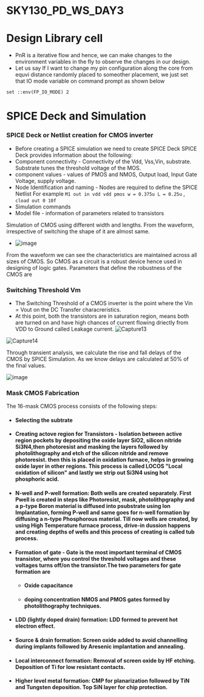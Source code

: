 # SKY130_PD_WS_DAY3
# Design Library cell

 - PnR is a iterative flow and hence, we can make changes to the environment variables in the fly to observe the changes in our design. 
 - Let us say If I want to change my pin configuration along the core from equvi distance randomly placed to someother placement, we just set that IO mode variable on command prompt as shown below
 ```
 set ::env(FP_IO_MODE) 2
```

# SPICE Deck and Simulation

### SPICE Deck or Netlist creation for CMOS inverter 
- Before creating a SPICE simulation we need to create SPICE Deck
SPICE Deck provides information about the following:
- Component connectivity - Connectivity of the Vdd, Vss,Vin, substrate. Substrate tunes the threshold voltage of the MOS.
- component values - values of PMOS and NMOS, Output load, Input Gate Voltage, supply voltage.
- Node Identification and naming - Nodes are required to define the SPICE Netlist
     For example ```M1 out in vdd vdd pmos w = 0.375u L = 0.25u``` , ```cload out 0 10f```
- Simulation commands
- Model file - information of parameters related to transistors

Simulation of CMOS using different width and lengths. From the waveform, irrespective of switching the shape of it are almost same.

- ![image](https://github.com/sindhuk95/SKY130_PD_WS_DAY3/assets/135046169/5b494ae5-341a-41ff-a2bb-1db066fa2b72)

From the waveform we can see the characteristics are maintained  across all sizes of CMOS. So CMOS as a circuit is a robust device hence used in designing of logic gates. Parameters that define the robustness of the CMOS are

### Switching Threshold Vm
- The Switching Threshold of a CMOS inverter is the point where the Vin = Vout on the DC Transfer characreristics. 
- At this point, both the transistors are in saturation region, means both are turned on and have high chances of current flowing driectly from VDD to Ground called Leakage current.
![Capture13](https://github.com/sindhuk95/SKY130_PD_WS_DAY3/assets/135046169/46960968-4974-451a-ae0f-fa0a158a739a) 

![Capture14](https://github.com/sindhuk95/SKY130_PD_WS_DAY3/assets/135046169/1f21aea7-aa0c-4ace-8aa4-d381cb134644)

Through transient analysis, we calculate the rise and fall delays of the CMOS by SPICE Simulation. As we know delays are calculated at 50% of the final values.

![image](https://github.com/sindhuk95/SKY130_PD_WS_DAY3/assets/135046169/f4b115e6-bd2f-419e-b457-d1cdd5dd38dd)

### Mask CMOS Fabrication

The 16-mask CMOS process consists of the following steps:

- #### Selecting the subtrate
- #### Creating actove region for Transistors -  Isolation between active region pockets by depositing the oxide layer SiO2, silicon nitride Si3N4,then photoresist and masking the layers followed by photolithography and etch of the silicon nitride and remove photoresist. then this is placed in oxidation furnace, helps in growing oxide layer in other regions. This process is called LOCOS "Local oxidation of silicon" and lastly we strip out Si3N4 using hot phosphoric acid.
- #### N-well and P-well formation: Both wells are created separately. First Pwell is created in steps like Photoresist, mask, photolithpgraphy and a p-type Boron material is diffused into psubstrate using Ion Implantation, forming P-well and same goes for n-well formation by diffusing a n-type Phosphorous material. Till now wells are created, by using High Temperature furnace process, drive-in dussion happens and  creating depths of wells and this process of creating is called tub process.
- #### Formation of gate - Gate is the most important terminal of CMOS transistor, where you control the threshold voltages and these voltages turns off/on the transistor.The two parameters for gate formation are
   - #### Oxide capacitance
   - #### doping concentration NMOS and PMOS gates formed by photolithography techniques.
- #### LDD (lightly doped drain) formation: LDD formed to prevent hot electron effect.
- #### Source & drain formation: Screen oxide added to avoid channelling during implants followed by Aresenic implantation and annealing.
- #### Local interconnect formation: Removal of screen oxide by HF etching. Deposition of Ti for low resistant contacts.
- #### Higher level metal formation: CMP for planarization followed by TiN and Tungsten deposition. Top SiN layer for chip protection.





